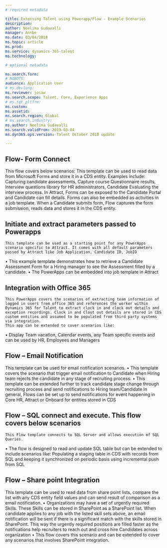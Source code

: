 ```yaml
---
# required metadata

title: Extensing Talent using Powerapp/Flow - Example Scenarios
description: 
author: Neelima Gudavalli
manager: Annbe
ms.date: 03/04/2018
ms.topic: article
ms.prod: 
ms.service: dynamics-365-talent
ms.technology: 

# optional metadata

ms.search.form: 
# ROBOTS: 
audience: Application User
# ms.devlang: 
ms.reviewer: josaw
ms.search.scope: Talent, Core, Experience Apps
# ms.tgt_pltfrm: 
ms.custom:
ms.assetid: 
ms.search.region: Global
# ms.search.industry: 
ms.author: Neelima Gudavalli
ms.search.validFrom: 2019-03-04
ms.dyn365.ops.version: Talent October 2018 update

---
```




## Flow- Form Connect
This flow covers below scenarios:
This template can be used to read data from Microsoft Forms and store it in a CDS entity.
Examples include: Capturing candidate assessments, Capture course Questionnaire results, Interview questions library for HR administrators, Candidate Evaluating the interview process.
In Attract, Forms can be exposed to the Candidate Portal and Candidate can fill details. Forms can also be embedded as activities in a job template.
When a Candidate submits form, Flow captures the form submission, reads data and stores it in the CDS entity.
## Initiate and extract parameters passed to Powerapps
 	This template can be used as a starting point for any PowerApps scenario specific to Attract. It comes with all default parameters passed by Attract like Job Application, Candidate ID, JobID
•	This example template demonstrates how to retrieve a Candidate Assessment Form for a Hiring manager to see the Assessment filled by a candidate.
•	The PowerApps can be embedded into job template in Attract
## Integration with Office 365
 	This PowerApps covers the scenarios of extracting team information of logged in users from office 365 and references the worker within Dynamics 365 for Talent to extract clock in and clock out details and exception recordings. Clock in and Clout out details are stored in CDS custom entities and assumed to be populated from third party systems via integration.
 	This app can be extended to cover scenarios like:
•	Display Team vacation, Calendar events, any Team specific events and can be used by HR, Employees and Managers
## Flow – Email Notification
This template can be used for email notification scenarios.
•	This template covers the scenario that trigger email notification to Candidate when Hiring team rejects the candidate in any stage of recruiting process.
•	This template can be extended further to track candidate stage change through recruiting process and send notifications to Hiring team/Candidate
In general, Flows can be set up to send notifications for event happening in Core HR, Attract or Onboard for entities stored in CDS
## Flow – SQL connect and execute. This flow covers below scenarios
 	This Flow template connects to SQL Server and allows execution of SQL Queries.
•	The flow is designed to read and update SQL table but can be extended to include scenarios like: Populating a staging table in CDS with records from SQL and keeping it synchronized on periodic basis using incremental push from SQL
## Flow – Share point Integration
This template can be used to read data from share point lists, compare the list with any CDS entity field values and can send result of comparison as a email notification. 
•	Organizations may have a set of urgently required Skills. These Skills can be stored in SharePoint as a SharePoint list.  When candidate applies to any job with the listed skill sets above, an email notification will be sent if there is a significant match with the skills stored in SharePoint. This way the urgently required positions are filled faster as the notifications help recruiters to reach out and cross hire Candidates across organization
•	This flow covers this scenario and can be extended to cover any scenarios that involves SharePoint integration.
